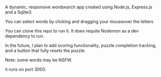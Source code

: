 A dynamic, responsive wordsearch app created using Node.js, Express.js and a Sqlite3.

You can select words by clicking and dragging your mouseover the letters

You can clone this repo to run it. It does requite Nodemon as a dev dependency to run.

In the future, I plan to add scoring functionality, puzzle completion tracking, and a button that fully resets the puzzle.

Note: some words may be NSFW.

it runs on port 3000.